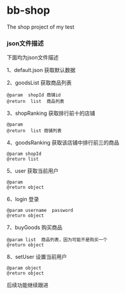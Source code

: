 # bb-shop

The shop project of my test

### json文件描述

下面均为json文件描述

1、default.json   获取默认数据

2、goodsList   获取商品列表
```
@param  shopId 商铺id
@return  list  商品列表
```
3、shopRanking     获取排行前十的店铺
```
@param
@return  list 商铺列表
```
4、goodsRanking   获取该店铺中排行前三的商品
```
@param shopId
@return list
```
5、user  获取当前用户
```
@param
@return object
```
6、login 登录
```
@param username  password
@return object
```
7、buyGoods  购买商品
```
@param list  商品列表，因为可能不是购买一个
@return object
```
8、setUser 设置当前用户
```
@param object
@return object
```


后续功能继续跟进